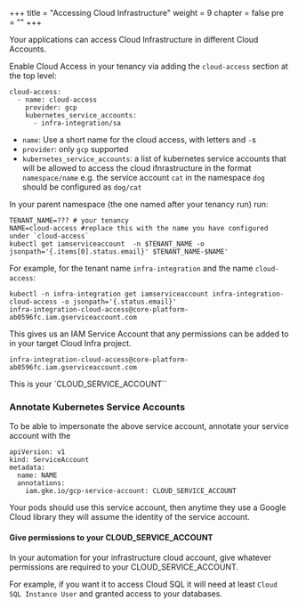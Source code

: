 +++
title = "Accessing Cloud Infrastructure"
weight = 9
chapter = false
pre = ""
+++

Your applications can access Cloud Infrastructure in different Cloud Accounts.

Enable Cloud Access in your tenancy via adding the `cloud-access` section at the top level:

```
cloud-access:
  - name: cloud-access
    provider: gcp
    kubernetes_service_accounts:
      - infra-integration/sa
```

* `name`: Use a short name for the cloud access, with letters and `-`s
* `provider`: only `gcp` supported
* `kubernetes_service_accounts`: a list of kubernetes service accounts that will be allowed to access the cloud ifnrastructure in the format `namespace/name` e.g. the service account `cat` in the namespace `dog` should be configured as `dog/cat`

In your parent namespace (the one named after your tenancy run) run:

```
TENANT_NAME=??? # your tenancy
NAME=cloud-access #replace this with the name you have configured under `cloud-access`
kubectl get iamserviceaccount  -n $TENANT_NAME -o jsonpath='{.items[0].status.email}' $TENANT_NAME-$NAME'
```

For example, for the tenant name `infra-integration` and the name `cloud-access`:

```
kubectl -n infra-integration get iamserviceaccount infra-integration-cloud-access -o jsonpath='{.status.email}'
infra-integration-cloud-access@core-platform-ab0596fc.iam.gserviceaccount.com
```

This gives us an IAM Service Account that any permissions can be added to in your target Cloud Infra project.

```
infra-integration-cloud-access@core-platform-ab0596fc.iam.gserviceaccount.com
```

This is your `CLOUD_SERVICE_ACCOUNT``

### Annotate Kubernetes Service Accounts

To be able to impersonate the above service account, annotate your service account with the

```
apiVersion: v1
kind: ServiceAccount
metadata:
  name: NAME
  annotations:
    iam.gke.io/gcp-service-account: CLOUD_SERVICE_ACCOUNT
```

Your pods should use this service account, then anytime they use a Google Cloud library they will assume the identity of the service account.

#### Give permissions to your CLOUD_SERVICE_ACCOUNT

In your automation for your infrastructure cloud account, give whatever permissions are required to your CLOUD_SERVICE_ACCOUNT. 

For example, if you want it to access Cloud SQL it will need at least `Cloud SQL Instance User` and granted access to your databases.